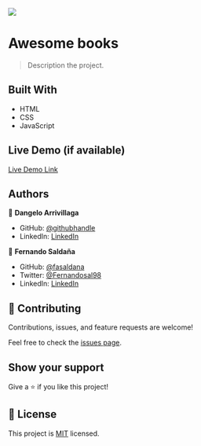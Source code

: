![](https://img.shields.io/badge/Microverse-blueviolet)

# Awesome books

> Description the project.

## Built With

- HTML
- CSS
- JavaScript

## Live Demo (if available)

[Live Demo Link](https://livedemo.com)

## Authors

👤 **Dangelo Arrivillaga**

- GitHub: [@githubhandle](https://github.com/Dangelo-JAN)
- LinkedIn: [LinkedIn](https://www.linkedin.com/in/soluciones-empresariales-dangelo-arrivillaga/)

👤 **Fernando Saldaña**

- GitHub: [@fasaldana](https://github.com/fasaldana)
- Twitter: [@Fernandosal98](https://twitter.com/Fernandosal98)
- LinkedIn: [LinkedIn](https://www.linkedin.com/in/fernando-saldana-8bbb89228/)

## 🤝 Contributing

Contributions, issues, and feature requests are welcome!

Feel free to check the [issues page](../../issues/).

## Show your support

Give a ⭐️ if you like this project!

## 📝 License

This project is [MIT](./MIT.md) licensed.
